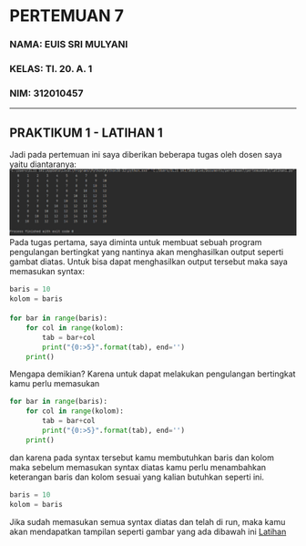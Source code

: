 # PERTEMUAN 7
### NAMA: EUIS SRI MULYANI <br>
### KELAS: TI. 20. A. 1 <br>
### NIM: 312010457<br>

__________________________________________________________________________________

## PRAKTIKUM 1 - LATIHAN 1
Jadi pada pertemuan ini saya diberikan beberapa tugas oleh dosen saya yaitu diantaranya:
![latihan](foto/euis1.png)
Pada tugas pertama, saya diminta untuk membuat sebuah program pengulangan bertingkat yang nantinya akan menghasilkan output seperti gambat diatas.
Untuk bisa dapat menghasilkan output tersebut maka saya memasukan syntax:
```python
baris = 10
kolom = baris

for bar in range(baris):
    for col in range(kolom):
        tab = bar+col
        print("{0:>5}".format(tab), end='')
    print()
```
Mengapa demikian? Karena untuk dapat melakukan pengulangan bertingkat kamu perlu memasukan 
```python
for bar in range(baris):
    for col in range(kolom):
        tab = bar+col
        print("{0:>5}".format(tab), end='')
    print()
```
dan karena pada syntax tersebut kamu membutuhkan baris dan kolom maka sebelum memasukan syntax diatas kamu perlu menambahkan keterangan baris dan kolom sesuai yang kalian butuhkan seperti ini.
```python
baris = 10
kolom = baris
```
Jika sudah memasukan semua syntax diatas dan telah di run, maka kamu akan mendapatkan tampilan seperti gambar yang ada dibawah ini
[Latihan](foto/euis1.png)
